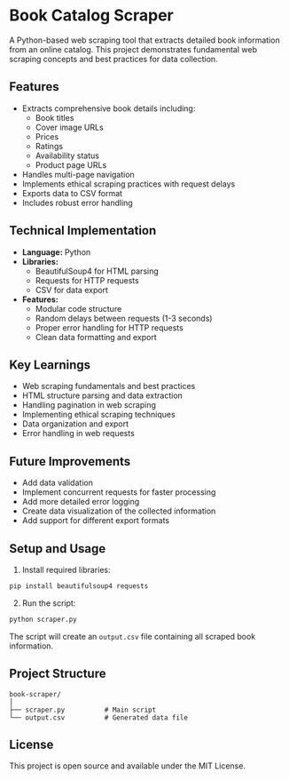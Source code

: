 # Book Catalog Scraper

A Python-based web scraping tool that extracts detailed book information from an online catalog. This project demonstrates fundamental web scraping concepts and best practices for data collection.

## Features

- Extracts comprehensive book details including:
  - Book titles
  - Cover image URLs
  - Prices
  - Ratings
  - Availability status
  - Product page URLs
- Handles multi-page navigation
- Implements ethical scraping practices with request delays
- Exports data to CSV format
- Includes robust error handling

## Technical Implementation

- **Language:** Python
- **Libraries:** 
  - BeautifulSoup4 for HTML parsing
  - Requests for HTTP requests
  - CSV for data export
- **Features:**
  - Modular code structure
  - Random delays between requests (1-3 seconds)
  - Proper error handling for HTTP requests
  - Clean data formatting and export

## Key Learnings

- Web scraping fundamentals and best practices
- HTML structure parsing and data extraction
- Handling pagination in web scraping
- Implementing ethical scraping techniques
- Data organization and export
- Error handling in web requests

## Future Improvements

- Add data validation
- Implement concurrent requests for faster processing
- Add more detailed error logging
- Create data visualization of the collected information
- Add support for different export formats

## Setup and Usage

1. Install required libraries:
```bash
pip install beautifulsoup4 requests
```

2. Run the script:
```bash
python scraper.py
```

The script will create an `output.csv` file containing all scraped book information.

## Project Structure

```
book-scraper/
│
├── scraper.py          # Main script
└── output.csv          # Generated data file
```

## License

This project is open source and available under the MIT License.